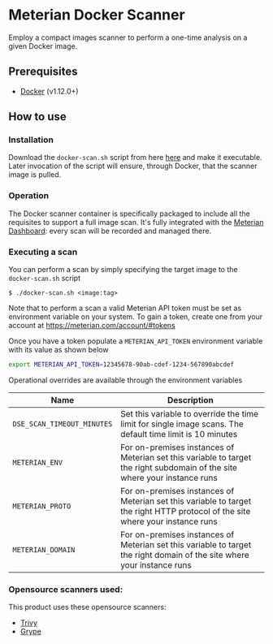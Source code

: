 # Meterian Docker Scanner

Employ a compact images scanner to perform a one-time analysis on a given Docker image.

## Prerequisites
- [Docker](https://docs.docker.com/install/linux/docker-ce/ubuntu/#install-using-the-convenience-script) (v1.12.0+)

## How to use

### Installation
Download the `docker-scan.sh` script from here [here](https://raw.githubusercontent.com/MeterianHQ/docker-scanner-engine/master/inline/docker-scan.sh) and make it executable. Later invocation of the script will ensure, through Docker, that the scanner image is pulled.


### Operation
The Docker scanner container is specifically packaged to include all the requisites to support a full image scan. It's fully integrated with the [Meterian Dashboard](https://www.meterian.com/dashboard/): every scan will be recorded and managed there.

### Executing a scan

You can perform a scan by simply specifying the target image to the `docker-scan.sh` script

    $ ./docker-scan.sh <image:tag>

Note that to perform a scan a valid Meterian API token must be set as environment variable on your system. To gain a token, create one from your account at https://meterian.com/account/#tokens

Once you have a token populate a `METERIAN_API_TOKEN` environment variable with its value as shown below

```bash
export METERIAN_API_TOKEN=12345678-90ab-cdef-1234-567890abcdef
```

Operational overrides are available through the environment variables

| Name | Description |
|------|-------------|
| `DSE_SCAN_TIMEOUT_MINUTES` | Set this variable to override the time limit for single image scans. The default time limit is 10 minutes |
| `METERIAN_ENV` | For on-premises instances of Meterian set this variable to target the right subdomain of the site where your instance runs |
| `METERIAN_PROTO` | For on-premises instances of Meterian set this variable to target the right HTTP protocol of the site where your instance runs |
| `METERIAN_DOMAIN` | For on-premises instances of Meterian set this variable to target the right domain of the site where your instance runs |

### Opensource scanners used:

This product uses these opensource scanners:
- [Trivy](https://github.com/aquasecurity/trivy)
- [Grype](https://github.com/anchore/grype)
